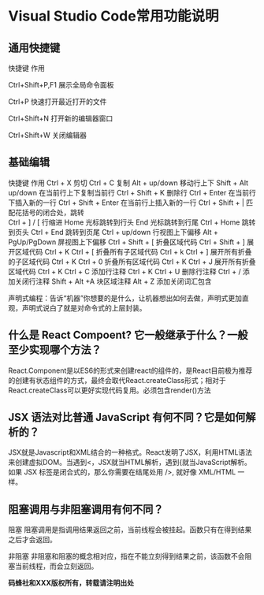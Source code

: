 # Visual Studio Code常用功能说明
## 通用快捷键
快捷键	作用


Ctrl+Shift+P,F1	展示全局命令面板


Ctrl+P	快速打开最近打开的文件


Ctrl+Shift+N	打开新的编辑器窗口


Ctrl+Shift+W	关闭编辑器 


## 基础编辑
快捷键	作用
Ctrl + X	剪切
Ctrl + C	复制
Alt + up/down	移动行上下
Shift + Alt up/down	在当前行上下复制当前行
Ctrl + Shift + K	删除行
Ctrl + Enter	在当前行下插入新的一行
Ctrl + Shift + Enter	在当前行上插入新的一行
Ctrl + Shift + | 匹配花括号的闭合处，跳转	
Ctrl + ] / [	行缩进
Home	光标跳转到行头
End	光标跳转到行尾
Ctrl + Home	跳转到页头
Ctrl + End	跳转到页尾
Ctrl + up/down	行视图上下偏移
Alt + PgUp/PgDown	屏视图上下偏移
Ctrl + Shift + [	折叠区域代码
Ctrl + Shift + ]	展开区域代码
Ctrl + K Ctrl + [	折叠所有子区域代码
Ctrl + k Ctrl + ]	展开所有折叠的子区域代码
Ctrl + K Ctrl + 0	折叠所有区域代码
Ctrl + K Ctrl + J	展开所有折叠区域代码
Ctrl + K Ctrl + C	添加行注释
Ctrl + K Ctrl + U	删除行注释
Ctrl + /	添加关闭行注释
Shift + Alt +A	块区域注释
Alt + Z	添加关闭词汇包含


声明式编程：告诉“机器”你想要的是什么，让机器想出如何去做，声明式更加直观，声明式说白了就是对命令式的上层封装。
## 什么是 React Compoent? 它一般继承于什么？一般至少实现哪个方法？
React.Component是以ES6的形式来创建react的组件的，是React目前极为推荐的创建有状态组件的方式，最终会取代React.createClass形式；相对于 React.createClass可以更好实现代码复用。必须包含render()方法
## JSX 语法对比普通 JavaScript 有何不同？它是如何解析的？
JSX就是Javascript和XML结合的一种格式。React发明了JSX，利用HTML语法来创建虚拟DOM。当遇到<，JSX就当HTML解析，遇到{就当JavaScript解析。如果 JSX 标签是闭合式的，那么你需要在结尾处用 />, 就好像 XML/HTML 一样。
## 阻塞调用与非阻塞调用有何不同？
阻塞 
阻塞调用是指调用结果返回之前，当前线程会被挂起。函数只有在得到结果之后才会返回。

非阻塞 
非阻塞和阻塞的概念相对应，指在不能立刻得到结果之前，该函数不会阻塞当前线程，而会立刻返回。 


**码蜂社和XXX版权所有，转载请注明出处**
